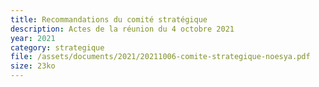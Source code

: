 ```yaml
---
title: Recommandations du comité stratégique
description: Actes de la réunion du 4 octobre 2021
year: 2021
category: strategique
file: /assets/documents/2021/20211006-comite-strategique-noesya.pdf
size: 23ko
---
```

